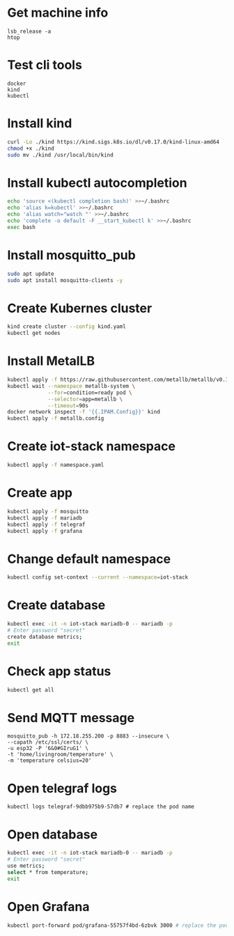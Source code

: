 # Get machine info
```
lsb_release -a
htop
```

# Test cli tools
```
docker
kind
kubectl
```

# Install kind
```sh
curl -Lo ./kind https://kind.sigs.k8s.io/dl/v0.17.0/kind-linux-amd64
chmod +x ./kind
sudo mv ./kind /usr/local/bin/kind
```

# Install kubectl autocompletion
```sh
echo 'source <(kubectl completion bash)' >>~/.bashrc
echo 'alias k=kubectl' >>~/.bashrc
echo 'alias watch="watch "' >>~/.bashrc
echo 'complete -o default -F __start_kubectl k' >>~/.bashrc
exec bash
```

# Install mosquitto_pub
```sh
sudo apt update
sudo apt install mosquitto-clients -y
```

# Create Kubernes cluster
```sh
kind create cluster --config kind.yaml
kubectl get nodes
```

# Install MetalLB
```sh
kubectl apply -f https://raw.githubusercontent.com/metallb/metallb/v0.13.7/config/manifests/metallb-native.yaml
kubectl wait --namespace metallb-system \
             --for=condition=ready pod \
             --selector=app=metallb \
             --timeout=90s
docker network inspect -f '{{.IPAM.Config}}' kind
kubectl apply -f metallb.config
```

# Create iot-stack namespace
```sh
kubectl apply -f namespace.yaml
```

# Create app
```sh
kubectl apply -f mosquitto
kubectl apply -f mariadb
kubectl apply -f telegraf
kubectl apply -f grafana
```

# Change default namespace
```sh
kubectl config set-context --current --namespace=iot-stack
```

# Create database
```sh
kubectl exec -it -n iot-stack mariadb-0 -- mariadb -p
# Enter password "secret"
create database metrics;
exit
```

# Check app status
```sh
kubectl get all
```

# Send MQTT message
```
mosquitto_pub -h 172.18.255.200 -p 8883 --insecure \
--capath /etc/ssl/certs/ \
-u esp32 -P '6&0#GIruG1' \
-t 'home/livingroom/temperature' \
-m 'temperature celsius=20'
```

# Open telegraf logs
```
kubectl logs telegraf-9dbb975b9-57db7 # replace the pod name
```

# Open database
```sh
kubectl exec -it -n iot-stack mariadb-0 -- mariadb -p
# Enter password "secret"
use metrics;
select * from temperature;
exit
```

# Open Grafana
```sh
kubectl port-forward pod/grafana-55757f4bd-6zbvk 3000 # replace the pod name
```